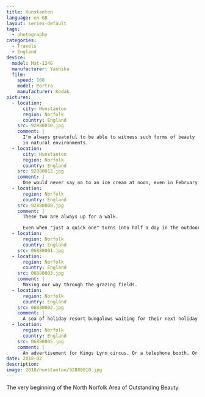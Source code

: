 ```yaml
---
title: Hunstanton
language: en-GB
layout: series-default
tags:
  - photography
categories:
  - Travels
  - England
device:
  model: Mat-124G
  manufacturer: Yashika
  film:
    speed: 160
    model: Portra
    manufacturer: Kodak
pictures:
  - location:
      city: Hunstanton
      region: Norfolk
      country: England
    src: 92880010.jpg
    comment: |
      I'm always greateful to be able to witness such forms of beauty
      in natural environments.
  - location:
      city: Hunstanton
      region: Norfolk
      country: England
    src: 92880012.jpg
    comment: |
      One would never say no to an ice cream at noon, even in February.
  - location:
      region: Norfolk
      country: England
    src: 92880008.jpg
    comment: |
      These two are always up for a walk.

      Even when "just a quick one" turns into half a day in the outdoors.
  - location:
      region: Norfolk
      country: England
    src: 06880001.jpg
  - location:
      region: Norfolk
      country: England
    src: 06880003.jpg
    comment: |
      Making our way through the grazing fields.
  - location:
      region: Norfolk
      country: England
    src: 06880002.jpg
    comment: |
      A sea of holiday resort bungalows waiting for their next holiday tenants.
  - location:
      region: Norfolk
      country: England
    src: 06880005.jpg
    comment: |
      An advertisement for Kings Lynn circus. Or a telephone booth. Or both.
date: 2018-02
description:
image: 2018/hunstanton/92880010.jpg
---
```


The very beginning of the North Norfolk Area of Outstanding Beauty.
